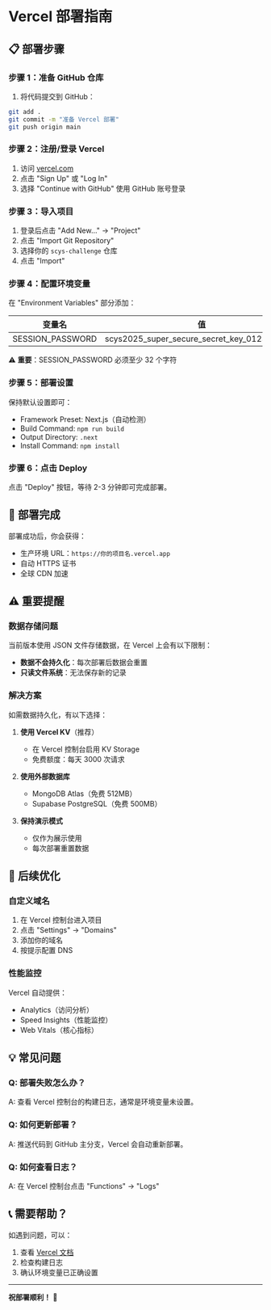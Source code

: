 # Vercel 部署指南

## 📋 部署步骤

### 步骤 1：准备 GitHub 仓库

1. 将代码提交到 GitHub：
```bash
git add .
git commit -m "准备 Vercel 部署"
git push origin main
```

### 步骤 2：注册/登录 Vercel

1. 访问 [vercel.com](https://vercel.com)
2. 点击 "Sign Up" 或 "Log In"
3. 选择 "Continue with GitHub" 使用 GitHub 账号登录

### 步骤 3：导入项目

1. 登录后点击 "Add New..." → "Project"
2. 点击 "Import Git Repository"
3. 选择你的 `scys-challenge` 仓库
4. 点击 "Import"

### 步骤 4：配置环境变量

在 "Environment Variables" 部分添加：

| 变量名 | 值 |
|--------|-----|
| SESSION_PASSWORD | scys2025_super_secure_secret_key_0123456789 |

⚠️ **重要**：SESSION_PASSWORD 必须至少 32 个字符

### 步骤 5：部署设置

保持默认设置即可：
- Framework Preset: Next.js（自动检测）
- Build Command: `npm run build`
- Output Directory: `.next`
- Install Command: `npm install`

### 步骤 6：点击 Deploy

点击 "Deploy" 按钮，等待 2-3 分钟即可完成部署。

## 🎉 部署完成

部署成功后，你会获得：
- 生产环境 URL：`https://你的项目名.vercel.app`
- 自动 HTTPS 证书
- 全球 CDN 加速

## ⚠️ 重要提醒

### 数据存储问题

当前版本使用 JSON 文件存储数据，在 Vercel 上会有以下限制：
- **数据不会持久化**：每次部署后数据会重置
- **只读文件系统**：无法保存新的记录

### 解决方案

如需数据持久化，有以下选择：

1. **使用 Vercel KV**（推荐）
   - 在 Vercel 控制台启用 KV Storage
   - 免费额度：每天 3000 次请求

2. **使用外部数据库**
   - MongoDB Atlas（免费 512MB）
   - Supabase PostgreSQL（免费 500MB）

3. **保持演示模式**
   - 仅作为展示使用
   - 每次部署重置数据

## 🔧 后续优化

### 自定义域名

1. 在 Vercel 控制台进入项目
2. 点击 "Settings" → "Domains"
3. 添加你的域名
4. 按提示配置 DNS

### 性能监控

Vercel 自动提供：
- Analytics（访问分析）
- Speed Insights（性能监控）
- Web Vitals（核心指标）

## 💡 常见问题

### Q: 部署失败怎么办？
A: 查看 Vercel 控制台的构建日志，通常是环境变量未设置。

### Q: 如何更新部署？
A: 推送代码到 GitHub 主分支，Vercel 会自动重新部署。

### Q: 如何查看日志？
A: 在 Vercel 控制台点击 "Functions" → "Logs"

## 📞 需要帮助？

如遇到问题，可以：
1. 查看 [Vercel 文档](https://vercel.com/docs)
2. 检查构建日志
3. 确认环境变量已正确设置

---

**祝部署顺利！** 🚀